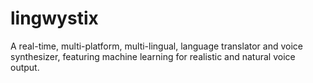 # lingwystix

A real-time, multi-platform, multi-lingual, language translator and voice synthesizer, featuring machine learning for realistic and natural voice output.
